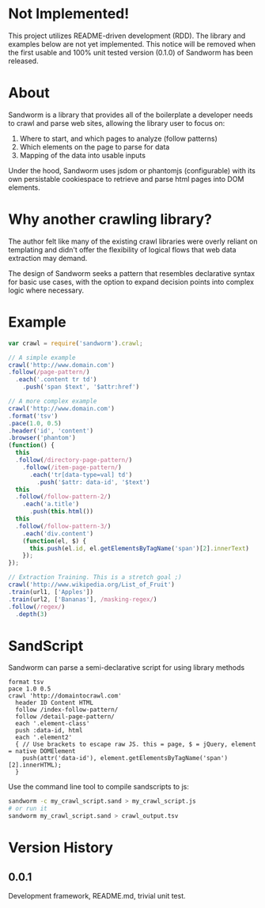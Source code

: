 # Not Implemented!

This project utilizes README-driven development (RDD).  The library and examples below are not yet implemented.  This notice will be removed when the first usable and 100% unit tested version (0.1.0) of Sandworm has been released.

# About

Sandworm is a library that provides all of the boilerplate a developer needs to crawl and parse web sites, allowing the library user to focus on:

1. Where to start, and which pages to analyze (follow patterns)
2. Which elements on the page to parse for data
3. Mapping of the data into usable inputs

Under the hood, Sandworm uses jsdom or phantomjs (configurable) with its own persistable cookiespace to retrieve and parse html pages into DOM elements.

# Why another crawling library?

The author felt like many of the existing crawl libraries were overly reliant on templating and didn't offer the flexibility of logical flows that web data extraction may demand.

The design of Sandworm seeks a pattern that resembles declarative syntax for basic use cases, with the option to expand decision points into complex logic where necessary.

# Example

```js
var crawl = require('sandworm').crawl;

// A simple example
crawl('http://www.domain.com')
.follow(/page-pattern/)
  .each('.content tr td')
    .push('span $text', '$attr:href')

// A more complex example
crawl('http://www.domain.com')
.format('tsv')
.pace(1.0, 0.5)
.header('id', 'content')
.browser('phantom')
(function() {
  this
  .follow(/directory-page-pattern/)
    .follow(/item-page-pattern/)
      .each('tr[data-type=val] td')
        .push('$attr: data-id', '$text')
  this
  .follow(/follow-pattern-2/)
    .each('a.title')
      .push(this.html())
  this
  .follow(/follow-pattern-3/)
    .each('div.content')
    (function(el, $) {
      this.push(el.id, el.getElementsByTagName('span')[2].innerText)
    });
});

// Extraction Training. This is a stretch goal ;)
crawl('http://www.wikipedia.org/List_of_Fruit')
.train(url1, ['Apples'])
.train(url2, ['Bananas'], /masking-regex/)
.follow(/regex/)
  .depth(3)
```

# SandScript

Sandworm can parse a semi-declarative script for using library methods

```sandscript
format tsv
pace 1.0 0.5
crawl 'http://domaintocrawl.com'
  header ID Content HTML
  follow /index-follow-pattern/
  follow /detail-page-pattern/
  each '.element-class'
  push :data-id, html
  each '.element2'
  { // Use brackets to escape raw JS. this = page, $ = jQuery, element = native DOMElement
    push(attr('data-id'), element.getElementsByTagName('span')[2].innerHTML);
  }
```
Use the command line tool to compile sandscripts to js:

```sh
sandworm -c my_crawl_script.sand > my_crawl_script.js
# or run it
sandworm my_crawl_script.sand > crawl_output.tsv
```

# Version History

## 0.0.1

Development framework, README.md, trivial unit test.
